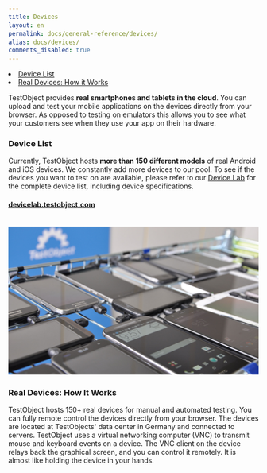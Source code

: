 ```yaml
---
title: Devices
layout: en
permalink: docs/general-reference/devices/
alias: docs/devices/
comments_disabled: true
---
```


<li><a href="#device-list">Device List</a></li>
<li><a href="#real-devices-how-it-works">Real Devices: How it Works</a></li>

TestObject provides <strong>real smartphones and tablets in the cloud</strong>. You can upload and test your mobile applications on the devices directly from your browser. As opposed to testing on emulators this allows you to see what your customers see when they use your app on their hardware.

<h3 id="device-list">Device List</h3>
Currently, TestObject hosts <strong>more than 150 different models</strong> of real Android and iOS devices. We constantly add more devices to our pool. To see if the devices you want to test on are available, please refer to our <a href="https://devicelab.testobject.com/">Device Lab</a> for the complete device list, including device specifications.</b>

<div class="center">
	<h4><a href="https://devicelab.testobject.com/">devicelab.testobject.com</a></h4>
</div>

<br>

<img class="center shadow" src="/img/first-impressions/devicepool-photo.jpg">

<h3 id="real-devices-how-it-works">Real Devices: How It Works</h3>
TestObject hosts 150+ real devices for manual and automated testing. You can fully remote control the devices directly from your browser. The devices are located at TestObjects' data center in Germany and connected to servers. TestObject uses a virtual networking computer (VNC) to transmit mouse and keyboard events on a device. The VNC client on the device relays back the graphical screen, and you can control it remotely. It is almost like holding the device in your hands.
